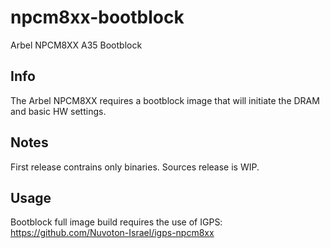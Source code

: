 # npcm8xx-bootblock
Arbel NPCM8XX A35 Bootblock

## Info
The Arbel NPCM8XX requires a bootblock image that will initiate the DRAM and basic HW settings.

## Notes
First release contrains only binaries. Sources release is WIP.

## Usage
Bootblock full image build requires the use of IGPS:
   https://github.com/Nuvoton-Israel/igps-npcm8xx

